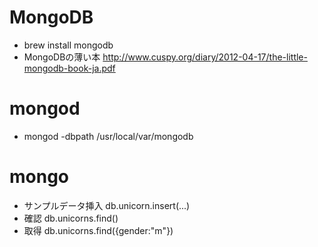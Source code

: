 # MongoDB

* brew install mongodb
* MongoDBの薄い本 http://www.cuspy.org/diary/2012-04-17/the-little-mongodb-book-ja.pdf

# mongod

* mongod -dbpath /usr/local/var/mongodb

# mongo

* サンプルデータ挿入 db.unicorn.insert(...)
* 確認 db.unicorns.find()
* 取得 db.unicorns.find({gender:"m"})
